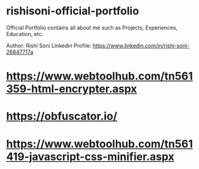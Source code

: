 # rishisoni-official-portfolio
Official Portfolio contains all about me such as Projects, Experiences, Education, etc.

Author: Rishi Soni
Linkedin Profile: https://www.linkedin.com/in/rishi-soni-26847717a

# https://www.webtoolhub.com/tn561359-html-encrypter.aspx
# https://obfuscator.io/
# https://www.webtoolhub.com/tn561419-javascript-css-minifier.aspx